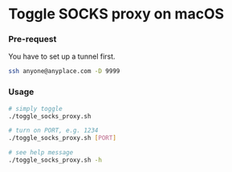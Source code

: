 # Toggle SOCKS proxy on macOS

### Pre-request

You have to set up a tunnel first.

```bash
ssh anyone@anyplace.com -D 9999
```

### Usage

```bash
# simply toggle
./toggle_socks_proxy.sh

# turn on PORT, e.g. 1234
./toggle_socks_proxy.sh [PORT]

# see help message
./toggle_socks_proxy.sh -h
```

